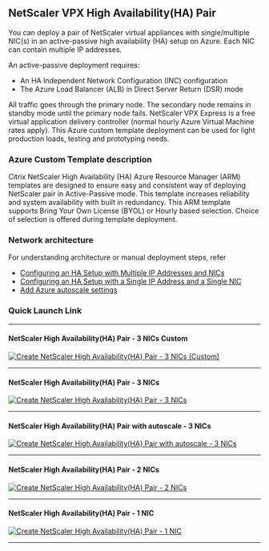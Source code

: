 ## NetScaler VPX High Availability(HA) Pair
You can deploy a pair of  NetScaler virtual appliances with single/multiple NIC(s) in an active-passive high availability (HA) setup on Azure. Each NIC can contain multiple IP addresses.

An active-passive deployment requires:
- An HA Independent Network Configuration (INC) configuration
- The Azure Load Balancer (ALB) in Direct Server Return (DSR) mode

All traffic goes through the primary node. The secondary node remains in standby mode until the primary node fails. 
NetScaler VPX Express is a free virtual application delivery controller (normal hourly Azure Virtual Machine rates apply). This Azure custom template deployment can be used for light production loads, testing and prototyping needs. 

### Azure Custom Template description
Citrix NetScaler High Availability (HA) Azure Resource Manager (ARM) templates are designed to ensure easy and consistent way of deploying NetScaler pair in Active-Passive mode. This template increases reliability and system availability with built in redundancy. This ARM template supports Bring Your Own License (BYOL) or Hourly based selection. Choice of selection is offered during template deployment. 

### Network architecture
For understanding architecture or manual deployment steps, refer
- [Configuring an HA Setup with Multiple IP Addresses and NICs](https://docs.citrix.com/en-us/netscaler/12-1/deploying-vpx/deploy-vpx-on-azure/configure-vpx-pair-ha-inc.html)
- [Configuring an HA Setup with a Single IP Address and a Single NIC](https://docs.citrix.com/en-us/netscaler/12-1/deploying-vpx/deploy-vpx-on-azure/configure-vpx-ha-mode-arm.html)
- [Add Azure autoscale settings](https://docs.citrix.com/en-us/netscaler/12-1/deploying-vpx/deploy-vpx-on-azure/Autoscale.html)

### Quick Launch Link
---
#### NetScaler High Availability(HA) Pair - 3 NICs Custom 
[![Create NetScaler High Availability(HA) Pair - 3 NICs (Custom)](http://azuredeploy.net/deploybutton.png)](https://portal.azure.com/#create/Microsoft.Template/uri/https%3A%2F%2Fraw.githubusercontent.com%2Fmorinpa%2Fnetscaler-azure-templates%2Fmaster%2Ftemplates%2FHA_pair%2FHA_3nic-custom%2FmainTemplate.json)

---
#### NetScaler High Availability(HA) Pair - 3 NICs 
[![Create NetScaler High Availability(HA) Pair - 3 NICs](http://azuredeploy.net/deploybutton.png)](https://portal.azure.com/#create/Microsoft.Template/uri/https%3A%2F%2Fraw.githubusercontent.com%2Fcitrix%2Fnetscaler-azure-templates%2Fmaster%2Ftemplates%2FHA_pair%2FHA_3nic%2FmainTemplate.json)

---
#### NetScaler High Availability(HA) Pair with autoscale - 3 NICs
[![Create NetScaler High Availability(HA) Pair with autoscale - 3 NICs](http://azuredeploy.net/deploybutton.png)](https://portal.azure.com/#create/Microsoft.Template/uri/https%3A%2F%2Fraw.githubusercontent.com%2Fcitrix%2Fnetscaler-azure-templates%2Fmaster%2Ftemplates%2FHA_pair%2FHA_3nic_backendAutoscale%2FmainTemplate.json)

---
#### NetScaler High Availability(HA) Pair - 2 NICs
[![Create NetScaler High Availability(HA) Pair - 2 NICs](http://azuredeploy.net/deploybutton.png)](https://portal.azure.com/#create/Microsoft.Template/uri/https%3A%2F%2Fraw.githubusercontent.com%2Fcitrix%2Fnetscaler-azure-templates%2Fmaster%2Ftemplates%2FHA_pair%2FHA_2nic%2FmainTemplate.json)

---
#### NetScaler High Availability(HA) Pair - 1 NIC
[![Create NetScaler High Availability(HA) Pair - 1 NIC](http://azuredeploy.net/deploybutton.png)](https://portal.azure.com/#create/Microsoft.Template/uri/https%3A%2F%2Fraw.githubusercontent.com%2Fcitrix%2Fnetscaler-azure-templates%2Fmaster%2Ftemplates%2FHA_pair%2FHA_1nic%2FmainTemplate.json)

---
